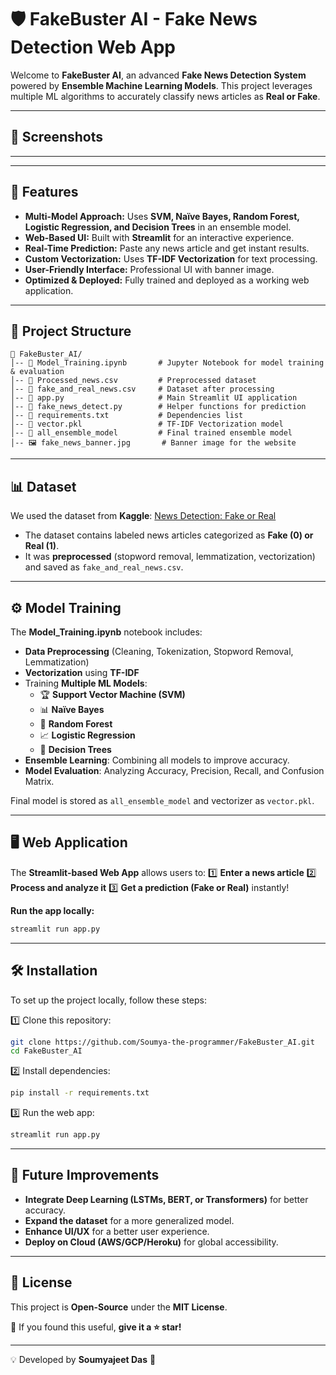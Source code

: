 # 🛡️ FakeBuster AI - Fake News Detection Web App

Welcome to **FakeBuster AI**, an advanced **Fake News Detection System** powered by **Ensemble Machine Learning Models**. This project leverages multiple ML algorithms to accurately classify news articles as **Real or Fake**.

---

## 📸 Screenshots

---

---

## 🚀 Features
- **Multi-Model Approach:** Uses **SVM, Naïve Bayes, Random Forest, Logistic Regression, and Decision Trees** in an ensemble model.
- **Web-Based UI:** Built with **Streamlit** for an interactive experience.
- **Real-Time Prediction:** Paste any news article and get instant results.
- **Custom Vectorization:** Uses **TF-IDF Vectorization** for text processing.
- **User-Friendly Interface:** Professional UI with banner image.
- **Optimized & Deployed:** Fully trained and deployed as a working web application.

---

## 📂 Project Structure

```
📁 FakeBuster_AI/
│-- 📜 Model_Training.ipynb       # Jupyter Notebook for model training & evaluation
│-- 📜 Processed_news.csv         # Preprocessed dataset
│-- 📜 fake_and_real_news.csv     # Dataset after processing
│-- 📜 app.py                     # Main Streamlit UI application
│-- 📜 fake_news_detect.py        # Helper functions for prediction
│-- 📜 requirements.txt           # Dependencies list
│-- 📜 vector.pkl                 # TF-IDF Vectorization model
│-- 📜 all_ensemble_model         # Final trained ensemble model
│-- 🖼️ fake_news_banner.jpg       # Banner image for the website
```

---

## 📊 Dataset
We used the dataset from **Kaggle**:
[News Detection: Fake or Real](https://www.kaggle.com/datasets/nitishjolly/news-detection-fake-or-real-dataset)

- The dataset contains labeled news articles categorized as **Fake (0) or Real (1)**.
- It was **preprocessed** (stopword removal, lemmatization, vectorization) and saved as `fake_and_real_news.csv`.

---

## ⚙️ Model Training
The **Model_Training.ipynb** notebook includes:
- **Data Preprocessing** (Cleaning, Tokenization, Stopword Removal, Lemmatization)
- **Vectorization** using **TF-IDF**
- Training **Multiple ML Models**:
  - 🏆 **Support Vector Machine (SVM)**
  - 📊 **Naïve Bayes**
  - 🌲 **Random Forest**
  - 📈 **Logistic Regression**
  - 🌿 **Decision Trees**
- **Ensemble Learning**: Combining all models to improve accuracy.
- **Model Evaluation**: Analyzing Accuracy, Precision, Recall, and Confusion Matrix.

Final model is stored as `all_ensemble_model` and vectorizer as `vector.pkl`.

---

## 🖥️ Web Application
The **Streamlit-based Web App** allows users to:
1️⃣ **Enter a news article**
2️⃣ **Process and analyze it**
3️⃣ **Get a prediction (Fake or Real)** instantly!

**Run the app locally:**
```bash
streamlit run app.py
```

---

## 🛠 Installation
To set up the project locally, follow these steps:

1️⃣ Clone this repository:
```bash
git clone https://github.com/Soumya-the-programmer/FakeBuster_AI.git
cd FakeBuster_AI
```

2️⃣ Install dependencies:
```bash
pip install -r requirements.txt
```

3️⃣ Run the web app:
```bash
streamlit run app.py
```

---

## 🎯 Future Improvements
- **Integrate Deep Learning (LSTMs, BERT, or Transformers)** for better accuracy.
- **Expand the dataset** for a more generalized model.
- **Enhance UI/UX** for a better user experience.
- **Deploy on Cloud (AWS/GCP/Heroku)** for global accessibility.

---

## 📜 License
This project is **Open-Source** under the **MIT License**.

🌟 If you found this useful, **give it a ⭐ star!**

---

💡 Developed by **Soumyajeet Das** 🚀

